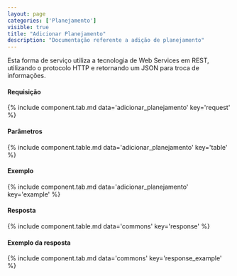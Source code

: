 ```yaml
---
layout: page
categories: ['Planejamento']
visible: true
title: "Adicionar Planejamento"
description: "Documentação referente a adição de planejamento"
---
```


Esta forma de serviço utiliza a tecnologia de Web Services em REST, utilizando o protocolo HTTP e retornando um JSON para troca de informações.

#### Requisição
{% include component.tab.md data='adicionar_planejamento' key='request' %}

#### Parâmetros
{% include component.table.md data='adicionar_planejamento' key='table' %}

#### Exemplo
{% include component.tab.md data='adicionar_planejamento' key='example' %}

#### Resposta
{% include component.table.md data='commons' key='response' %}

#### Exemplo da resposta
{% include component.tab.md data='commons' key='response_example' %}